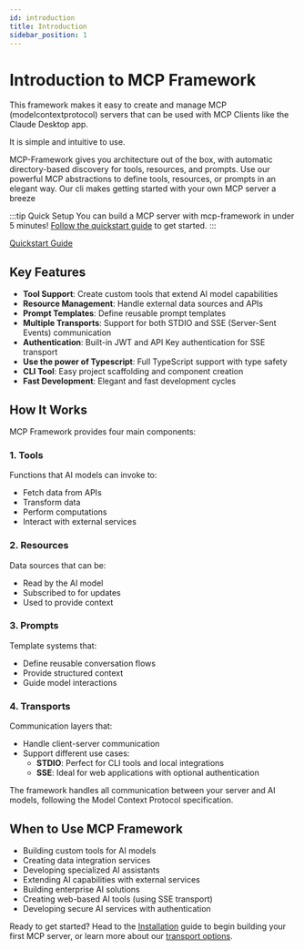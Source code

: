 ```yaml
---
id: introduction
title: Introduction
sidebar_position: 1
---
```


# Introduction to MCP Framework

This framework makes it easy to create and manage MCP (modelcontextprotocol) servers that can be used with MCP Clients like the Claude Desktop app.

It is simple and intuitive to use.

MCP-Framework gives you architecture out of the box, with automatic directory-based discovery for tools, resources, and prompts. Use our powerful MCP abstractions to define tools, resources, or prompts in an elegant way. Our cli makes getting started with your own MCP server a breeze

:::tip Quick Setup
You can build a MCP server with mcp-framework in under 5 minutes! [Follow the quickstart guide](quickstart) to get started.
:::

[Quickstart Guide](quickstart)

## Key Features

- **Tool Support**: Create custom tools that extend AI model capabilities
- **Resource Management**: Handle external data sources and APIs
- **Prompt Templates**: Define reusable prompt templates
- **Multiple Transports**: Support for both STDIO and SSE (Server-Sent Events) communication
- **Authentication**: Built-in JWT and API Key authentication for SSE transport
- **Use the power of Typescript**: Full TypeScript support with type safety
- **CLI Tool**: Easy project scaffolding and component creation
- **Fast Development**: Elegant and fast development cycles

## How It Works

MCP Framework provides four main components:

### 1. Tools

Functions that AI models can invoke to:

- Fetch data from APIs
- Transform data
- Perform computations
- Interact with external services

### 2. Resources

Data sources that can be:

- Read by the AI model
- Subscribed to for updates
- Used to provide context

### 3. Prompts

Template systems that:

- Define reusable conversation flows
- Provide structured context
- Guide model interactions

### 4. Transports

Communication layers that:

- Handle client-server communication
- Support different use cases:
  - **STDIO**: Perfect for CLI tools and local integrations
  - **SSE**: Ideal for web applications with optional authentication

The framework handles all communication between your server and AI models, following the Model Context Protocol specification.

## When to Use MCP Framework

- Building custom tools for AI models
- Creating data integration services
- Developing specialized AI assistants
- Extending AI capabilities with external services
- Building enterprise AI solutions
- Creating web-based AI tools (using SSE transport)
- Developing secure AI services with authentication

Ready to get started? Head to the [Installation](installation) guide to begin building your first MCP server, or learn more about our [transport options](Transports/overview.md).
